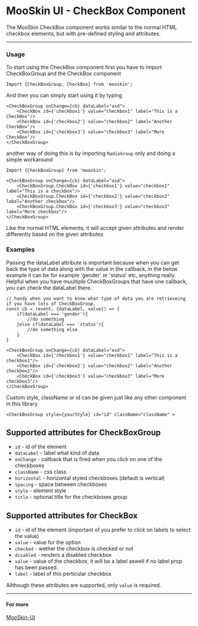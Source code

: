 # MooSkin UI - CheckBox Component

The MooSkin CheckBox component works similar to the normal HTML checkbox elements, but with pre-defined styling and attributes.

___

### Usage

To start using the CheckBox component first you have to Import CheckBoxGroup and the CheckBox component

```
Import {CheckBoxGroup, CheckBox} from 'mooskin';
```

And then you can simply start using it by typing

```
<CheckBoxGroup onChange={cb} dataLabel="asd">
    <CheckBox id={'checkbox1'} value="checkbox1" label="This is a CheckBox"/>
    <CheckBox id={'checkbox2'} value="checkbox2" label="Another CheckBox"/>
    <CheckBox id={'checkbox3'} value="checkbox3" label="More CheckBox"/>
</CheckBoxGroup>

```

another way of doing this is by importing `RadioGroup` only and doing a simple workaround
```
Import {CheckBoxGroup} from 'mooskin';

<CheckBoxGroup onChange={cb} dataLabel="asd">
    <CheckBoxGroup.CheckBox id={'checkbox1'} value="checkbox1" label="This is a checkbox"/>
    <CheckBoxGroup.CheckBox id={'checkbox2'} value="checkbox2" label="Another checkbox"/>
    <CheckBoxGroup.CheckBox id={'checkbox3'} value="checkbox3" label="More checkbox"/>
</CheckBoxGroup>
```

Like the normal HTML elements, it will accept given attributes and render differently based on the given attributes

### Examples

Passing the dataLabel attribute is important because when you can get back the type of data along with the value in the callback, in the below example it can be for example 'gender' or 'status' etc, anything really. Helpful when you have muultiple CheckBoxGroups that have one callback, you can check the dataLabel there.

```
// handy when you want to know what type of data you are retrieveing if you have lots of CheckBoxGroup.
const cb = (event, {dataLabel, value}) => { 
    if(dataLabel === 'gender'){
        //do something
    }else if(dataLabel === 'status'){
        //do something else
    }
}

<CheckBoxGroup onChange={cb} dataLabel="asd">
    <CheckBox id={'checkbox1'} value="checkbox1" label="This is a checkbox1"/>
    <CheckBox id={'checkbox2'} value="checkbox2" label="Another checkbox2"/>
    <CheckBox id={'checkbox3'} value="checkbox3" label="More checkbox3"/>
</CheckBoxGroup>
```


Custom style, className or id can be given just like any other component in this library 

```
<CheckBoxGroup style={yourStyle} id="id" className="className" >
```

## Supported attributes for CheckBoxGroup

* `id` - id of the element
* `dataLabel` - label what kind of data 
* `onChange` - callback that is fired when you click on one of the checkboxes
* `className` - css class
* `horizontal` - horizontal styled checkboxes (default is vertical)
* `spacing` - space between checkboxes
* `style` - element style
* `title` - optional title for the checkboxes group

## Supported attributes for CheckBox

* `id` - id of the element (important of you prefer to click on labels to select the value)
* `value` - value for the option
* `checked` - wether the checkbox is checked or not
* `disabled` - renders a disabled checkbox
* `value` - value of the checkbox, it will be a label aswell if no label prop has been passed.
* `label` - label of this perticular checkbox

Allthough these attributes are supported, only `value` is required.

___

#### For more

[MooSkin-UI](https://github.com/moosend/mooskin-ui)